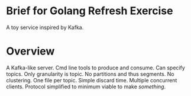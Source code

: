 # Brief for Golang Refresh Exercise

A toy service inspired by Kafka.

# Overview
A Kafka-like server.
Cmd line tools to produce and consume.
Can specify topics.
Only granularity is topic.
No partitions and thus segments.
No clustering.
One file per topic.
Simple discard time.
Multiple concurrent clients.
Protocol simplified to minimum viable to make *something*.
